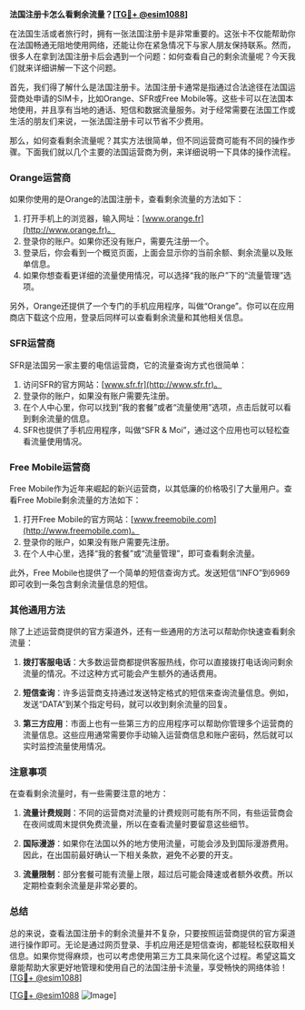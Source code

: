 **法国注册卡怎么看剩余流量？[[TG💪+ @esim1088](https://t.me/s/esim1088)]**

在法国生活或者旅行时，拥有一张法国注册卡是非常重要的。这张卡不仅能帮助你在法国畅通无阻地使用网络，还能让你在紧急情况下与家人朋友保持联系。然而，很多人在拿到法国注册卡后会遇到一个问题：如何查看自己的剩余流量呢？今天我们就来详细讲解一下这个问题。

首先，我们得了解什么是法国注册卡。法国注册卡通常是指通过合法途径在法国运营商处申请的SIM卡，比如Orange、SFR或Free Mobile等。这些卡可以在法国本地使用，并且享有当地的通话、短信和数据流量服务。对于经常需要在法国工作或生活的朋友们来说，一张法国注册卡可以节省不少费用。

那么，如何查看剩余流量呢？其实方法很简单，但不同运营商可能有不同的操作步骤。下面我们就以几个主要的法国运营商为例，来详细说明一下具体的操作流程。

### Orange运营商

如果你使用的是Orange的法国注册卡，查看剩余流量的方法如下：

1. 打开手机上的浏览器，输入网址：[www.orange.fr](http://www.orange.fr)。
2. 登录你的账户。如果你还没有账户，需要先注册一个。
3. 登录后，你会看到一个概览页面，上面会显示你的当前余额、剩余流量以及账单信息。
4. 如果你想查看更详细的流量使用情况，可以选择“我的账户”下的“流量管理”选项。

另外，Orange还提供了一个专门的手机应用程序，叫做“Orange”。你可以在应用商店下载这个应用，登录后同样可以查看剩余流量和其他相关信息。

### SFR运营商

SFR是法国另一家主要的电信运营商，它的流量查询方式也很简单：

1. 访问SFR的官方网站：[www.sfr.fr](http://www.sfr.fr)。
2. 登录你的账户，如果没有账户需要先注册。
3. 在个人中心里，你可以找到“我的套餐”或者“流量使用”选项，点击后就可以看到剩余流量的信息。
4. SFR也提供了手机应用程序，叫做“SFR & Moi”，通过这个应用也可以轻松查看流量使用情况。

### Free Mobile运营商

Free Mobile作为近年来崛起的新兴运营商，以其低廉的价格吸引了大量用户。查看Free Mobile剩余流量的方法如下：

1. 打开Free Mobile的官方网站：[www.freemobile.com](http://www.freemobile.com)。
2. 登录你的账户，如果没有账户需要先注册。
3. 在个人中心里，选择“我的套餐”或“流量管理”，即可查看剩余流量。

此外，Free Mobile也提供了一个简单的短信查询方式。发送短信“INFO”到6969即可收到一条包含剩余流量信息的短信。

### 其他通用方法

除了上述运营商提供的官方渠道外，还有一些通用的方法可以帮助你快速查看剩余流量：

1. **拨打客服电话**：大多数运营商都提供客服热线，你可以直接拨打电话询问剩余流量的情况。不过这种方式可能会产生额外的通话费用。
   
2. **短信查询**：许多运营商支持通过发送特定格式的短信来查询流量信息。例如，发送“DATA”到某个指定号码，就可以收到剩余流量的回复。

3. **第三方应用**：市面上也有一些第三方的应用程序可以帮助你管理多个运营商的流量信息。这些应用通常需要你手动输入运营商信息和账户密码，然后就可以实时监控流量使用情况。

### 注意事项

在查看剩余流量时，有一些需要注意的地方：

1. **流量计费规则**：不同的运营商对流量的计费规则可能有所不同，有些运营商会在夜间或周末提供免费流量，所以在查看流量时要留意这些细节。
   
2. **国际漫游**：如果你在法国以外的地方使用流量，可能会涉及到国际漫游费用。因此，在出国前最好确认一下相关条款，避免不必要的开支。

3. **流量限制**：部分套餐可能有流量上限，超过后可能会降速或者额外收费。所以定期检查剩余流量是非常必要的。

### 总结

总的来说，查看法国注册卡的剩余流量并不复杂，只要按照运营商提供的官方渠道进行操作即可。无论是通过网页登录、手机应用还是短信查询，都能轻松获取相关信息。如果你觉得麻烦，也可以考虑使用第三方工具来简化这个过程。希望这篇文章能帮助大家更好地管理和使用自己的法国注册卡流量，享受畅快的网络体验！[[TG💪+ @esim1088](https://t.me/s/esim1088)]

[[TG💪+ @esim1088](https://t.me/s/esim1088) ![Image](https://i.postimg.cc/4NQfJmqS/Snipaste-2025-05-13-00-14-12.png)]